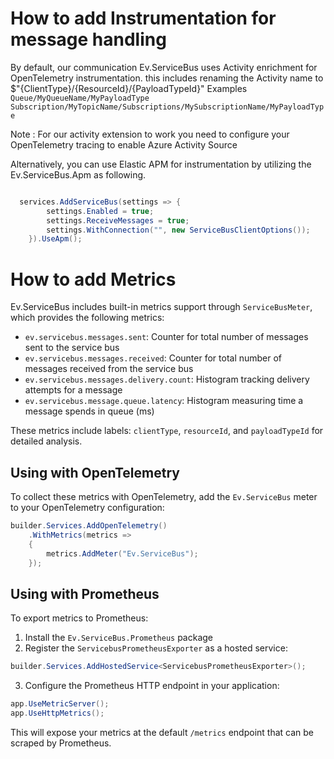 # How to add Instrumentation for message handling

By default, our communication Ev.ServiceBus uses Activity enrichment for OpenTelemetry instrumentation. this includes renaming the Activity name to
$"{ClientType}/{ResourceId}/{PayloadTypeId}"
Examples 
`Queue/MyQueueName/MyPayloadType`
`Subscription/MyTopicName/Subscriptions/MySubscriptionName/MyPayloadType`

Note : For our activity extension to work you need to configure your OpenTelemetry tracing to enable Azure Activity Source 

Alternatively, you can use Elastic APM for instrumentation by utilizing the Ev.ServiceBus.Apm as following.

```csharp

  services.AddServiceBus(settings => {
        settings.Enabled = true;
        settings.ReceiveMessages = true;
        settings.WithConnection("", new ServiceBusClientOptions());
    }).UseApm();

```

# How to add Metrics

Ev.ServiceBus includes built-in metrics support through `ServiceBusMeter`, which provides the following metrics:

- `ev.servicebus.messages.sent`: Counter for total number of messages sent to the service bus
- `ev.servicebus.messages.received`: Counter for total number of messages received from the service bus
- `ev.servicebus.messages.delivery.count`: Histogram tracking delivery attempts for a message
- `ev.servicebus.message.queue.latency`: Histogram measuring time a message spends in queue (ms)

These metrics include labels: `clientType`, `resourceId`, and `payloadTypeId` for detailed analysis.

## Using with OpenTelemetry

To collect these metrics with OpenTelemetry, add the `Ev.ServiceBus` meter to your OpenTelemetry configuration:

```csharp
builder.Services.AddOpenTelemetry()
    .WithMetrics(metrics =>
    {
        metrics.AddMeter("Ev.ServiceBus");
    });
```

## Using with Prometheus

To export metrics to Prometheus:

1. Install the `Ev.ServiceBus.Prometheus` package
2. Register the `ServicebusPrometheusExporter` as a hosted service:

```csharp
builder.Services.AddHostedService<ServicebusPrometheusExporter>();
```

3. Configure the Prometheus HTTP endpoint in your application:

```csharp
app.UseMetricServer();
app.UseHttpMetrics();
```

This will expose your metrics at the default `/metrics` endpoint that can be scraped by Prometheus.
